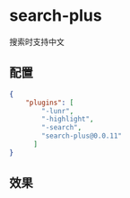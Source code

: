 # search-plus

搜索时支持中文

## 配置

```json
{
    "plugins": [
        "-lunr",
        "-highlight",
        "-search",
        "search-plus@0.0.11"
      ]
}
```

## 效果


